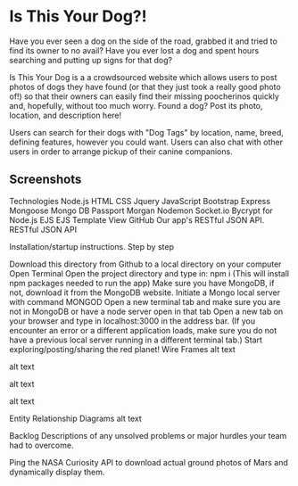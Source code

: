 # Is This Your Dog?!

Have you ever seen a dog on the side of the road, grabbed it and tried to find its owner to no avail? Have you ever lost a dog and spent hours searching and putting up signs for that dog?

Is This Your Dog is a a crowdsourced website which allows users to post photos of dogs they have found (or that they just took a really good photo of!) so that their owners can easily find their missing poocherinos quickly and, hopefully, without too much worry.  Found a dog? Post its photo, location, and description here!

Users can search for their dogs with "Dog Tags" by location, name, breed, defining features, however you could want. Users can also chat with other users in order to arrange pickup of their canine companions.


## Screenshots



Technologies
Node.js
HTML
CSS
Jquery
JavaScript
Bootstrap
Express
Mongoose
Mongo DB
Passport
Morgan
Nodemon
Socket.io
Bycrypt for Node.js
EJS
EJS Template View
GitHub
Our app's RESTful JSON API.
RESTful JSON API

Installation/startup instructions.
Step by step

Download this directory from Github to a local directory on your computer
Open Terminal
Open the project directory and type in: npm i (This will install npm packages needed to run the app)
Make sure you have MongoDB, if not, download it from the MongoDB website.
Initiate a Mongo local server with command MONGOD
Open a new terminal tab and make sure you are not in MongoDB or have a node server open in that tab
Open a new tab on your browser and type in localhost:3000 in the address bar. (If you encounter an error or a different application loads, make sure you do not have a previous local server running in a different terminal tab.)
Start exploring/posting/sharing the red planet!
Wire Frames
alt text

alt text

alt text

alt text

Entity Relationship Diagrams
alt text

Backlog
Descriptions of any unsolved problems or major hurdles your team had to overcome.

Ping the NASA Curiosity API to download actual ground photos of Mars and dynamically display them.